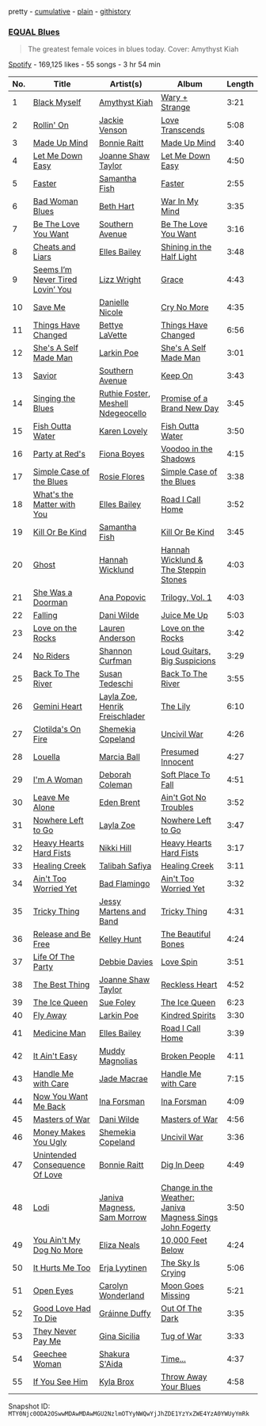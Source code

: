 pretty - [cumulative](/playlists/cumulative/37i9dQZF1DX8QB9Ys2nV17.md) - [plain](/playlists/plain/37i9dQZF1DX8QB9Ys2nV17) - [githistory](https://github.githistory.xyz/mackorone/spotify-playlist-archive/blob/main/playlists/plain/37i9dQZF1DX8QB9Ys2nV17)

### [EQUAL Blues](https://open.spotify.com/playlist/37i9dQZF1DX8QB9Ys2nV17)

> The greatest female voices in blues today\. Cover: Amythyst Kiah

[Spotify](https://open.spotify.com/user/spotify) - 169,125 likes - 55 songs - 3 hr 54 min

| No. | Title | Artist(s) | Album | Length |
|---|---|---|---|---|
| 1 | [Black Myself](https://open.spotify.com/track/2BbFd78ykW1pnR5vZreQkr) | [Amythyst Kiah](https://open.spotify.com/artist/1lhaaKpTyXOnjp79M3xYBl) | [Wary + Strange](https://open.spotify.com/album/75g27i85SR6XYAXKRRfOda) | 3:21 |
| 2 | [Rollin' On](https://open.spotify.com/track/4PrEiwUcs8jMOAk1b5BueL) | [Jackie Venson](https://open.spotify.com/artist/2HlgRiOR33BVVE9hdEftxg) | [Love Transcends](https://open.spotify.com/album/0gbhkq77MWLw3BXB63Hby2) | 5:08 |
| 3 | [Made Up Mind](https://open.spotify.com/track/5XTDvPvCDO9lxrwkEE9aUF) | [Bonnie Raitt](https://open.spotify.com/artist/4KDyYWR7IpxZ7xrdYbKrqY) | [Made Up Mind](https://open.spotify.com/album/7L64rhLRuHGIEqnWMMPPXh) | 3:40 |
| 4 | [Let Me Down Easy](https://open.spotify.com/track/3GxxEvIYLj5GTyia5p29No) | [Joanne Shaw Taylor](https://open.spotify.com/artist/3FmTlY1F9dQyRursrsUaU7) | [Let Me Down Easy](https://open.spotify.com/album/2zdW2kFqLuJu6nwcAU4u9R) | 4:50 |
| 5 | [Faster](https://open.spotify.com/track/2s3x313mhoMD0Twgg9unRx) | [Samantha Fish](https://open.spotify.com/artist/5HsS48kuvghKcNpwOaAvB5) | [Faster](https://open.spotify.com/album/5UPzWIvVARqfzRn964aiah) | 2:55 |
| 6 | [Bad Woman Blues](https://open.spotify.com/track/0rOzFVPfQiJShjum8zpfu9) | [Beth Hart](https://open.spotify.com/artist/30TrHDLNCKQVTYWOn9QqOC) | [War In My Mind](https://open.spotify.com/album/2Eo7sjkI3fKanrJY4rtena) | 3:35 |
| 7 | [Be The Love You Want](https://open.spotify.com/track/5UAYqhxCxhZIL6A667eYBV) | [Southern Avenue](https://open.spotify.com/artist/4HfoncnCuBS7D4xU4VDosQ) | [Be The Love You Want](https://open.spotify.com/album/3XDIgxvmrVhFItGN3gkVdH) | 3:16 |
| 8 | [Cheats and Liars](https://open.spotify.com/track/7k0hyVgSg0woUwN1qAuuBf) | [Elles Bailey](https://open.spotify.com/artist/4NPMwh3kDwi6uVCNtmeUvU) | [Shining in the Half Light](https://open.spotify.com/album/1qXhwQrfr59v0uk5wUOshO) | 3:48 |
| 9 | [Seems I’m Never Tired Lovin’ You](https://open.spotify.com/track/4HAm0GNYIHLIMJxVO5U3rW) | [Lizz Wright](https://open.spotify.com/artist/3K0BfjMh2dS8WITuiMuGGW) | [Grace](https://open.spotify.com/album/2U1zLHhEmPFEOoZTezdXQg) | 4:43 |
| 10 | [Save Me](https://open.spotify.com/track/42O2R9NmHyZqN6CvGcwzrl) | [Danielle Nicole](https://open.spotify.com/artist/34mu675oQQ5ZNuK1soZrIn) | [Cry No More](https://open.spotify.com/album/6uqgNfRltyZuGzFhMF256y) | 4:35 |
| 11 | [Things Have Changed](https://open.spotify.com/track/5KPuSBrMgHRIguurOqAi6r) | [Bettye LaVette](https://open.spotify.com/artist/55U998XxmxjicLMKDSz6R3) | [Things Have Changed](https://open.spotify.com/album/4WrWD47QXsRA5IUZAyZmue) | 6:56 |
| 12 | [She's A Self Made Man](https://open.spotify.com/track/7Bu4ET2R5zKAeqM68l3Oqk) | [Larkin Poe](https://open.spotify.com/artist/7d10VF1J4LqW7vrpPOngzm) | [She's A Self Made Man](https://open.spotify.com/album/6dzXBWjuzGjI5TQxJWBh7G) | 3:01 |
| 13 | [Savior](https://open.spotify.com/track/0oNrkWjdY3U8sZRJkcjbDP) | [Southern Avenue](https://open.spotify.com/artist/4HfoncnCuBS7D4xU4VDosQ) | [Keep On](https://open.spotify.com/album/50CK5WZHyOwMeZHVYGCDIJ) | 3:43 |
| 14 | [Singing the Blues](https://open.spotify.com/track/6IevgQPwNyD73SMi8nLWb1) | [Ruthie Foster](https://open.spotify.com/artist/2lL4ckeM1A2Qo2Fe64dP0F), [Meshell Ndegeocello](https://open.spotify.com/artist/0uZRjholJ0fVC2J9EvnYnj) | [Promise of a Brand New Day](https://open.spotify.com/album/18QNLSpGZgj4aePM9STq2q) | 3:45 |
| 15 | [Fish Outta Water](https://open.spotify.com/track/0otTCVBZRpLduHl1ogOJ0y) | [Karen Lovely](https://open.spotify.com/artist/33PWKu9VjoLVGC9j7xT2I5) | [Fish Outta Water](https://open.spotify.com/album/52Hy5Ucrx8mbkOAyH9P1Qg) | 3:50 |
| 16 | [Party at Red's](https://open.spotify.com/track/2oW9JOaiukULquG0dYrkwp) | [Fiona Boyes](https://open.spotify.com/artist/2dQerNdFoiwLUnBfji9ZBE) | [Voodoo in the Shadows](https://open.spotify.com/album/30sZe7tBbgrO1PFuULYoAK) | 4:15 |
| 17 | [Simple Case of the Blues](https://open.spotify.com/track/2mqLNOkpN21ig18xli9WQV) | [Rosie Flores](https://open.spotify.com/artist/112VrRSCpsoUkVgnxZvD1w) | [Simple Case of the Blues](https://open.spotify.com/album/13la0jdzx3vrRcbwf6PBXU) | 3:38 |
| 18 | [What's the Matter with You](https://open.spotify.com/track/3LBFMoyuO7hMgBOCTOGQBc) | [Elles Bailey](https://open.spotify.com/artist/4NPMwh3kDwi6uVCNtmeUvU) | [Road I Call Home](https://open.spotify.com/album/7rooTZehVu9pdUIirCwA0a) | 3:52 |
| 19 | [Kill Or Be Kind](https://open.spotify.com/track/4V8Bx1b1B5XcslWAAOph89) | [Samantha Fish](https://open.spotify.com/artist/5HsS48kuvghKcNpwOaAvB5) | [Kill Or Be Kind](https://open.spotify.com/album/0Z917mMSP3EHtJicbhSAhA) | 3:45 |
| 20 | [Ghost](https://open.spotify.com/track/19isNY7Hvhg0Mw7skGLHqT) | [Hannah Wicklund](https://open.spotify.com/artist/62GZbclGNlKcuW6O7l8TOU) | [Hannah Wicklund & The Steppin Stones](https://open.spotify.com/album/2GWRuo0azCjGlupKL5wY74) | 4:03 |
| 21 | [She Was a Doorman](https://open.spotify.com/track/1CgGro1rXhkxs7LviofPyT) | [Ana Popovic](https://open.spotify.com/artist/5kPUAJihniO5WfEfbOCjLf) | [Trilogy, Vol\. 1](https://open.spotify.com/album/7M78ou62qwyei46ZvdPorP) | 4:03 |
| 22 | [Falling](https://open.spotify.com/track/30h268bCKmGWxFleXGYATy) | [Dani Wilde](https://open.spotify.com/artist/75Fysjl73jB4dHfN0Yb1iB) | [Juice Me Up](https://open.spotify.com/album/6YbtdgILdYRkOVFNK2PPha) | 5:03 |
| 23 | [Love on the Rocks](https://open.spotify.com/track/6paMAWG7CCn967OkrIILty) | [Lauren Anderson](https://open.spotify.com/artist/3AoeCSG1zkka1T0WO3dPUJ) | [Love on the Rocks](https://open.spotify.com/album/2UE190kQ5nUHXGpP5r686Q) | 3:42 |
| 24 | [No Riders](https://open.spotify.com/track/0NHW16lrKx7ra3ix9xKqxh) | [Shannon Curfman](https://open.spotify.com/artist/2sn2g4lNGlsAoJm15MOM7x) | [Loud Guitars, Big Suspicions](https://open.spotify.com/album/31YVnDFP920mK7VVqU3Fyp) | 3:29 |
| 25 | [Back To The River](https://open.spotify.com/track/2DMnCy43xnMVX2eglYtn6R) | [Susan Tedeschi](https://open.spotify.com/artist/5Ws3s6lSP4Un8kQf8CrAta) | [Back To The River](https://open.spotify.com/album/2VRGI6aGaoCALCJyk0dGdc) | 3:55 |
| 26 | [Gemini Heart](https://open.spotify.com/track/3gP6wL0DFyrJr4DzGgLhBq) | [Layla Zoe](https://open.spotify.com/artist/1vbOVLkD5jGOkMKyYBqzwU), [Henrik Freischlader](https://open.spotify.com/artist/2RQuyY0nQqKOtzhBhghSGu) | [The Lily](https://open.spotify.com/album/1SvBVlFYgpG2VmbTqCs5h8) | 6:10 |
| 27 | [Clotilda's On Fire](https://open.spotify.com/track/0G42OWO7nynxXHht2X9mEU) | [Shemekia Copeland](https://open.spotify.com/artist/4CNjyWtO59j6Ih6S0n73ee) | [Uncivil War](https://open.spotify.com/album/5nzja6pp2VI6ywfosAhcBM) | 4:26 |
| 28 | [Louella](https://open.spotify.com/track/6KM7FlnvLrETbLpoNCjxYE) | [Marcia Ball](https://open.spotify.com/artist/0kK3ZgTw6mvlYgekz4xf18) | [Presumed Innocent](https://open.spotify.com/album/6W1dqxSFVwT5eL7WlUQUtn) | 4:27 |
| 29 | [I'm A Woman](https://open.spotify.com/track/0HPazJXESVCimRyMggplg5) | [Deborah Coleman](https://open.spotify.com/artist/7Dk3koHTPpEymzuWOWzzny) | [Soft Place To Fall](https://open.spotify.com/album/7MDS3NXJ5thAHZkUcALtDN) | 4:51 |
| 30 | [Leave Me Alone](https://open.spotify.com/track/4pvtn6rUZEL9hranwiaZ5d) | [Eden Brent](https://open.spotify.com/artist/3yRjVn43SpJMjXqt4U2USx) | [Ain't Got No Troubles](https://open.spotify.com/album/6JEnQsmFamUPoYEWn3HW8x) | 3:52 |
| 31 | [Nowhere Left to Go](https://open.spotify.com/track/66A4kKsaCLef6DM79ATTER) | [Layla Zoe](https://open.spotify.com/artist/1vbOVLkD5jGOkMKyYBqzwU) | [Nowhere Left to Go](https://open.spotify.com/album/7mgwnnkUtNugVDwFd2fWsd) | 3:47 |
| 32 | [Heavy Hearts Hard Fists](https://open.spotify.com/track/2cwGnAb2HrxnzTLxqfZnyJ) | [Nikki Hill](https://open.spotify.com/artist/28Vn4HKpcOqzagc7tiAxNz) | [Heavy Hearts Hard Fists](https://open.spotify.com/album/2nZC1XpdGBiYkIG4R5ytml) | 3:17 |
| 33 | [Healing Creek](https://open.spotify.com/track/4AsrwPkPDdpzjjdr2SDykN) | [Talibah Safiya](https://open.spotify.com/artist/1E0Fc2u5OrryrpF8JH8srS) | [Healing Creek](https://open.spotify.com/album/7dF7ZkpIBrkCMDqFEIEzh6) | 3:11 |
| 34 | [Ain't Too Worried Yet](https://open.spotify.com/track/0jf5lyDBbgIU7kt5ULc1ZF) | [Bad Flamingo](https://open.spotify.com/artist/3Ht7Wd1qVgmFyW63bl5eKE) | [Ain't Too Worried Yet](https://open.spotify.com/album/3ifmjG8tSe2MtZzFpmUKg4) | 3:32 |
| 35 | [Tricky Thing](https://open.spotify.com/track/7bpJJDFOR7CQMA2Ssm1yka) | [Jessy Martens and Band](https://open.spotify.com/artist/4kJMG0aB4UYiKfHA9esWDt) | [Tricky Thing](https://open.spotify.com/album/4aPtimYS5kIEl8d03ToDUz) | 4:31 |
| 36 | [Release and Be Free](https://open.spotify.com/track/7d1ZzOIyACB64aEibmWfH7) | [Kelley Hunt](https://open.spotify.com/artist/0L7Y276gBjB2pxuyhpgzgv) | [The Beautiful Bones](https://open.spotify.com/album/5a1VvpMgW0Mz0FDVOYOV38) | 4:24 |
| 37 | [Life Of The Party](https://open.spotify.com/track/0YdyAqpiuGX1GPocApE83R) | [Debbie Davies](https://open.spotify.com/artist/21OcU2kzq3Oqkl8XxsEli7) | [Love Spin](https://open.spotify.com/album/0jHM5tctOO79BT3POpCSfd) | 3:51 |
| 38 | [The Best Thing](https://open.spotify.com/track/0La8iotjyo35Et3kMXf03k) | [Joanne Shaw Taylor](https://open.spotify.com/artist/3FmTlY1F9dQyRursrsUaU7) | [Reckless Heart](https://open.spotify.com/album/4qg7yQHWWUw0DMlix6ZbUG) | 4:52 |
| 39 | [The Ice Queen](https://open.spotify.com/track/5Jhl0KvkFWBRNzLdY2iq3J) | [Sue Foley](https://open.spotify.com/artist/6bp17u6Ya0RGnEobNVGvwS) | [The Ice Queen](https://open.spotify.com/album/3n8lBM5zwfplU0OaoW7zVe) | 6:23 |
| 40 | [Fly Away](https://open.spotify.com/track/1j8CRRMzesefIQaVh1y4R1) | [Larkin Poe](https://open.spotify.com/artist/7d10VF1J4LqW7vrpPOngzm) | [Kindred Spirits](https://open.spotify.com/album/31HGWFxU5AgjAoMZH1t5ft) | 3:30 |
| 41 | [Medicine Man](https://open.spotify.com/track/3P55beeDiAOH7qHkj8CPYZ) | [Elles Bailey](https://open.spotify.com/artist/4NPMwh3kDwi6uVCNtmeUvU) | [Road I Call Home](https://open.spotify.com/album/7rooTZehVu9pdUIirCwA0a) | 3:39 |
| 42 | [It Ain't Easy](https://open.spotify.com/track/2e58JCJzmWLtlLt0320MVp) | [Muddy Magnolias](https://open.spotify.com/artist/1t7mdRbvflM5966YVfyk1X) | [Broken People](https://open.spotify.com/album/3MIBce2g1BNk3mUuj10Ylr) | 4:11 |
| 43 | [Handle Me with Care](https://open.spotify.com/track/3mL3yHCMcY5NfvEo1KxZpP) | [Jade Macrae](https://open.spotify.com/artist/3m6tQTaPCGclNhgcC0wgOd) | [Handle Me with Care](https://open.spotify.com/album/2imCmg8SU9Cms5BS8RWfkI) | 7:15 |
| 44 | [Now You Want Me Back](https://open.spotify.com/track/5dd769kGy644G8xYkdJJZt) | [Ina Forsman](https://open.spotify.com/artist/6YVaWx92qxstwulKJXqN2b) | [Ina Forsman](https://open.spotify.com/album/2jlehXrLv0Ry0QaugJYx6Y) | 4:09 |
| 45 | [Masters of War](https://open.spotify.com/track/4KIpaOe8mx1Ss7THfddQCR) | [Dani Wilde](https://open.spotify.com/artist/75Fysjl73jB4dHfN0Yb1iB) | [Masters of War](https://open.spotify.com/album/32L4ByoDGk3hSJTfXunr58) | 4:56 |
| 46 | [Money Makes You Ugly](https://open.spotify.com/track/5niqr1DK4xpCGGcGH6Zk4P) | [Shemekia Copeland](https://open.spotify.com/artist/4CNjyWtO59j6Ih6S0n73ee) | [Uncivil War](https://open.spotify.com/album/5nzja6pp2VI6ywfosAhcBM) | 3:36 |
| 47 | [Unintended Consequence Of Love](https://open.spotify.com/track/0DSob5ze3sstCI5FFpCRwj) | [Bonnie Raitt](https://open.spotify.com/artist/4KDyYWR7IpxZ7xrdYbKrqY) | [Dig In Deep](https://open.spotify.com/album/5vN4mU8RJ1rllLYGlIuOKR) | 4:49 |
| 48 | [Lodi](https://open.spotify.com/track/4dEgvYbysxyVEdn6oSupuy) | [Janiva Magness](https://open.spotify.com/artist/3igRFmvurYBLvQ4aYliwXg), [Sam Morrow](https://open.spotify.com/artist/5fHiDVbd5c6LzxbjRO8ZZs) | [Change in the Weather: Janiva Magness Sings John Fogerty](https://open.spotify.com/album/18GO2VNtW7TBm0X4Qk0uJ5) | 3:50 |
| 49 | [You Ain't My Dog No More](https://open.spotify.com/track/054MF2HfHcqygtR0ikyOPq) | [Eliza Neals](https://open.spotify.com/artist/48XgWMevIvFi72xQFN2qqb) | [10,000 Feet Below](https://open.spotify.com/album/6qGoljg8VssC15xzOsr0C5) | 4:24 |
| 50 | [It Hurts Me Too](https://open.spotify.com/track/7EFUJYLscAMh62ZkSUhZyc) | [Erja Lyytinen](https://open.spotify.com/artist/73i095FtGSlyCoudRYl6MD) | [The Sky Is Crying](https://open.spotify.com/album/3mQMXVI0HCbJ6yamBHpcBU) | 5:06 |
| 51 | [Open Eyes](https://open.spotify.com/track/27Hps0EsBwR2ImKIiJfC95) | [Carolyn Wonderland](https://open.spotify.com/artist/0XhsEmCqMW2k9yMl4o8t4n) | [Moon Goes Missing](https://open.spotify.com/album/3HTWMRiLGpWPb0YYNAHprh) | 5:21 |
| 52 | [Good Love Had To Die](https://open.spotify.com/track/3waUNDqqEcv8GFLr6w3YNz) | [Gráinne Duffy](https://open.spotify.com/artist/6Uz1iG3enjltFOqqwAhQ2Y) | [Out Of The Dark](https://open.spotify.com/album/00EueLV9XQ46OWV5EnOPlt) | 3:35 |
| 53 | [They Never Pay Me](https://open.spotify.com/track/1o84dOcVPieSWx54D6Vpd2) | [Gina Sicilia](https://open.spotify.com/artist/5G7a5hIfomqVuXlk4D3WfQ) | [Tug of War](https://open.spotify.com/album/71JBQT7xsnizt4TYu0eUzY) | 3:33 |
| 54 | [Geechee Woman](https://open.spotify.com/track/7KC0ebVIUOAlmCw83iWOYY) | [Shakura S'Aida](https://open.spotify.com/artist/1k7Twp5a4e1lULiRJy6BXw) | [Time...](https://open.spotify.com/album/66RPa84dHj7eHBG0f5MLsQ) | 4:37 |
| 55 | [If You See Him](https://open.spotify.com/track/1nPXV1tU2TwxWCcGEI2NR3) | [Kyla Brox](https://open.spotify.com/artist/2PhZS7xGMEpgT6xdNgrm42) | [Throw Away Your Blues](https://open.spotify.com/album/6o0oOQJLcdw8v65RwBohCe) | 4:58 |

Snapshot ID: `MTY0Njc0ODA2OSwwMDAwMDAwMGU2NzlmOTYyNWQwYjJhZDE1YzYxZWE4YzA0YWUyYmRk`

